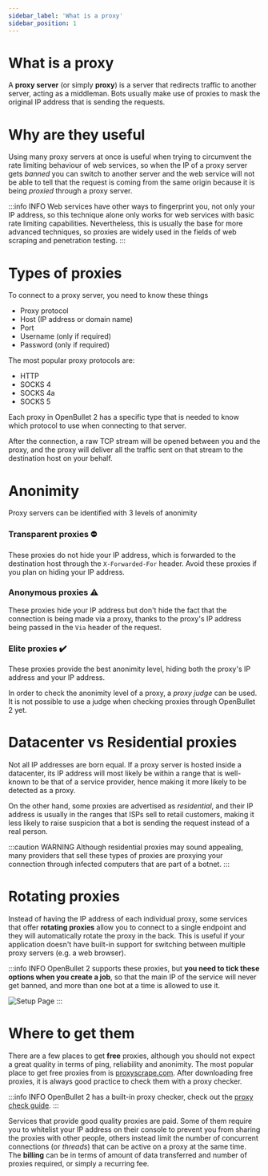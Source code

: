 ```yaml
---
sidebar_label: 'What is a proxy'
sidebar_position: 1
---
```


# What is a proxy
A **proxy server** (or simply **proxy**) is a server that redirects traffic to another server, acting as a middleman. Bots usually make use of proxies to mask the original IP address that is sending the requests.

# Why are they useful
Using many proxy servers at once is useful when trying to circumvent the rate limiting behaviour of web services, so when the IP of a proxy server gets *banned* you can switch to another server and the web service will not be able to tell that the request is coming from the same origin because it is being *proxied* through a proxy server.

:::info INFO
Web services have other ways to fingerprint you, not only your IP address, so this technique alone only works for web services with basic rate limiting capabilities. Nevertheless, this is usually the base for more advanced techniques, so proxies are widely used in the fields of web scraping and penetration testing.
:::

# Types of proxies
To connect to a proxy server, you need to know these things
- Proxy protocol
- Host (IP address or domain name)
- Port
- Username (only if required)
- Password (only if required)

The most popular proxy protocols are:
- HTTP
- SOCKS 4
- SOCKS 4a
- SOCKS 5

Each proxy in OpenBullet 2 has a specific type that is needed to know which protocol to use when connecting to that server.

After the connection, a raw TCP stream will be opened between you and the proxy, and the proxy will deliver all the traffic sent on that stream to the destination host on your behalf.

# Anonimity
Proxy servers can be identified with 3 levels of anonimity

### Transparent proxies ⛔️
These proxies do not hide your IP address, which is forwarded to the destination host through the `X-Forwarded-For` header. Avoid these proxies if you plan on hiding your IP address.

### Anonymous proxies ⚠️
These proxies hide your IP address but don't hide the fact that the connection is being made via a proxy, thanks to the proxy's IP address being passed in the `Via` header of the request.

### Elite proxies ✔️
These proxies provide the best anonimity level, hiding both the proxy's IP address and your IP address.

In order to check the anonimity level of a proxy, a *proxy judge* can be used. It is not possible to use a judge when checking proxies through OpenBullet 2 yet.

# Datacenter vs Residential proxies
Not all IP addresses are born equal. If a proxy server is hosted inside a datacenter, its IP address will most likely be within a range that is well-known to be that of a service provider, hence making it more likely to be detected as a proxy.

On the other hand, some proxies are advertised as *residential*, and their IP address is usually in the ranges that ISPs sell to retail customers, making it less likely to raise suspicion that a bot is sending the request instead of a real person.

:::caution WARNING
Although residential proxies may sound appealing, many providers that sell these types of proxies are proxying your connection through infected computers that are part of a botnet.
:::

# Rotating proxies
Instead of having the IP address of each individual proxy, some services that offer **rotating proxies** allow you to connect to a single endpoint and they will automatically rotate the proxy in the back. This is useful if your application doesn't have built-in support for switching between multiple proxy servers (e.g. a web browser).

:::info INFO
OpenBullet 2 supports these proxies, but **you need to tick these options when you create a job**, so that the main IP of the service will never get banned, and more than one bot at a time is allowed to use it.

![Setup Page](/img/proxies/rotating-options.png)
:::

# Where to get them
There are a few places to get **free** proxies, although you should not expect a great quality in terms of ping, reliability and anonimity. The most popular place to get free proxies from is [proxyscrape.com](https://proxyscrape.com/). After downloading free proxies, it is always good practice to check them with a proxy checker.

:::info INFO
OpenBullet 2 has a built-in proxy checker, check out the [proxy check guide](./check-proxies.md).
:::

Services that provide good quality proxies are paid. Some of them require you to whitelist your IP address on their console to prevent you from sharing the proxies with other people, others instead limit the number of concurrent connections (or *threads*) that can be active on a proxy at the same time. The **billing** can be in terms of amount of data transferred and number of proxies required, or simply a recurring fee.